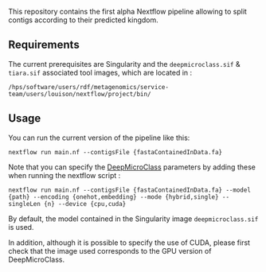 This repository contains the first alpha Nextflow pipeline allowing to split contigs according to their predicted kingdom. 

## Requirements

The current prerequisites are Singularity and the `deepmicroclass.sif` & `tiara.sif` associated tool images, which are located in :

`/hps/software/users/rdf/metagenomics/service-team/users/louison/nextflow/project/bin/`

## Usage

You can run the current version of the pipeline like this:

    nextflow run main.nf --contigsFile {fastaContainedInData.fa}

Note that you can specify the [DeepMicroClass](https://github.com/chengsly/DeepMicroClass/tree/master) parameters by adding these when running the nextflow script :

    nextflow run main.nf --contigsFile {fastaContainedInData.fa} --model {path} --encoding {onehot,embedding} --mode {hybrid,single} --singleLen {n} --device {cpu,cuda}

By default, the model contained in the Singularity image `deepmicroclass.sif` is used.

In addition, although it is possible to specify the use of CUDA, please first check that the image used corresponds to the GPU version of DeepMicroClass. 